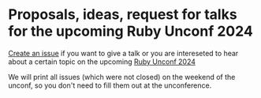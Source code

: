 # Proposals, ideas, request for talks for the upcoming Ruby Unconf 2024

[Create an issue](https://github.com/rubyunconfeu/2024-talk-proposals/issues/new/choose) if you want to give a talk or you are intereseted to hear about a certain topic on the upcoming [Ruby Unconf 2024](https://2024.rubyunconf.eu/)

We will print all issues (which were not closed) on the weekend of the unconf, so you don't need to fill them out at the unconference.
